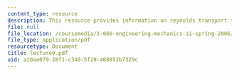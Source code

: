 ```yaml
---
content_type: resource
description: This resource provides information on reynolds transport theorem.
file: null
file_location: /coursemedia/1-060-engineering-mechanics-ii-spring-2006/a20ae07928f1c3405f29468952b7329c_lecture9.pdf
file_type: application/pdf
resourcetype: Document
title: lecture9.pdf
uid: a20ae079-28f1-c340-5f29-468952b7329c
---
```

